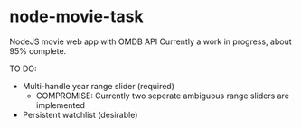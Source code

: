 # node-movie-task
 NodeJS movie web app with OMDB API
 Currently a work in progress, about 95% complete.
 
 TO DO:
 - Multi-handle year range slider (required)
    - COMPROMISE: Currently two seperate ambiguous range sliders are implemented
 - Persistent watchlist (desirable) 
